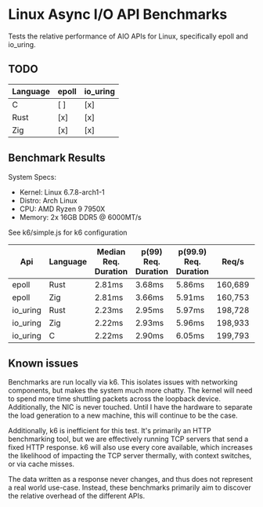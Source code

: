 # Linux Async I/O API Benchmarks

Tests the relative performance of AIO APIs for Linux, specifically epoll and io_uring.

## TODO
| Language | epoll | io_uring |
| -------- | ----- | -------- |
| C        | [ ]   | [x]      |
| Rust     | [x]   | [x]      |
| Zig      | [x]   | [x]      |

## Benchmark Results

System Specs:
- Kernel: Linux 6.7.8-arch1-1
- Distro: Arch Linux
- CPU: AMD Ryzen 9 7950X
- Memory: 2x 16GB DDR5 @ 6000MT/s

See k6/simple.js for k6 configuration

| Api      | Language | Median Req. Duration | p(99) Req. Duration | p(99.9) Req. Duration | Req/s   | % More Requests |
| -------- | -------- | -------------------- | ------------------- | --------------------- | ------- | --------------- |
| epoll    | Rust     | 2.81ms               | 3.68ms              | 5.86ms                | 160,689 | Baseline        |
| epoll    | Zig      | 2.81ms               | 3.66ms              | 5.91ms                | 160,753 | +0.03%          |
| io_uring | Rust     | 2.23ms               | 2.95ms              | 5.97ms                | 198,728 | +23.66%         |
| io_uring | Zig      | 2.22ms               | 2.93ms              | 5.96ms                | 198,933 | +23.79%         |
| io_uring | C        | 2.22ms               | 2.90ms              | 6.05ms                | 199,793 | +24.32%         |

## Known issues
Benchmarks are run locally via k6. This isolates issues with networking components, but makes the system much more chatty. The kernel will need to spend more time shuttling packets across the loopback device. Additionally, the NIC is never touched. Until I have the hardware to separate the load generation to a new machine, this will continue to be the case.

Additionally, k6 is inefficient for this test. It's primarily an HTTP benchmarking tool, but we are effectively running TCP servers that send a fixed HTTP response. k6 will also use every core available, which increases the likelihood of impacting the TCP server thermally, with context switches, or via cache misses.

The data written as a response never changes, and thus does not represent a real world use-case. Instead, these benchmarks primarily aim to discover the relative overhead of the different APIs.
